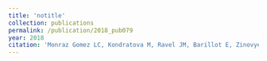 ```yaml
---
title: 'notitle'
collection: publications
permalink: /publication/2018_pub079
year: 2018
citation: 'Monraz Gomez LC, Kondratova M, Ravel JM, Barillot E, Zinovyev A, Kuperstein I. Application of Atlas of Cancer Signalling Network in preclinical studies. <i>Brief Bioinformatics</i>. 2018 May 3.'
---
```

